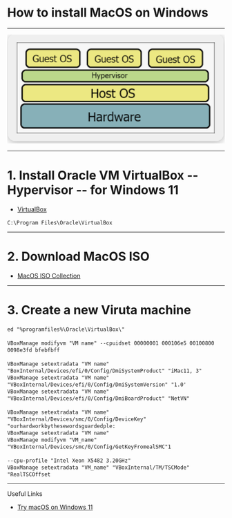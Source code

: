 # How to install MacOS on Windows

***

![Hypervisor](https://github.com/muarshad01/Install_MacOS_on_Windows/blob/main/images/hypervisor.png)

***

# 1. Install Oracle VM VirtualBox -- Hypervisor -- for Windows 11

* [VirtualBox](https://www.virtualbox.org/)

```
C:\Program Files\Oracle\VirtualBox
```

***

# 2. Download MacOS ISO

* [MacOS ISO Collection](https://archive.org/details/macos-collection)

***

# 3. Create a new Viruta machine

```
ed "%programfiles%\Oracle\VirtualBox\"

VBoxManage modifyvm "VM name" --cpuidset 00000001 000106e5 00100800 0098e3fd bfebfbff

VBoxManage setextradata "VM name" "BoxInternal/Devices/efi/0/Config/DmiSystemProduct" "iMac11, 3"
VBoxManage setextradata "VM name" "VBoxInternal/Devices/efi/0/Config/DmiSystemVersion" "1.0'
VBoxManage setextradata "VM name" "VBoxInternal/Devices/efi/0/Config/DmiBoardProduct" "NetVN"

VBoxManage setextradata "VM name" "VBoxInternal/Devices/smc/0/Config/DeviceKey" "ourhardworkbythesewordsguardedple:
VBoxManage setextradata "VM name"
VBoxManage modifyvm "VM_name" "VBoxInternal/Devices/smc/0/Config/GetKeyFromealSMC"1

--cpu-profile "Intel Xeon X5482 3.20GHz"
VBoxManage setextradata "VM_name" "VBoxInternal/TM/TSCMode" "RealTSCOffset
```

***

Useful Links

* [Try macOS on Windows 11](https://www.youtube.com/watch?v=fcf0NIFsoo0)

